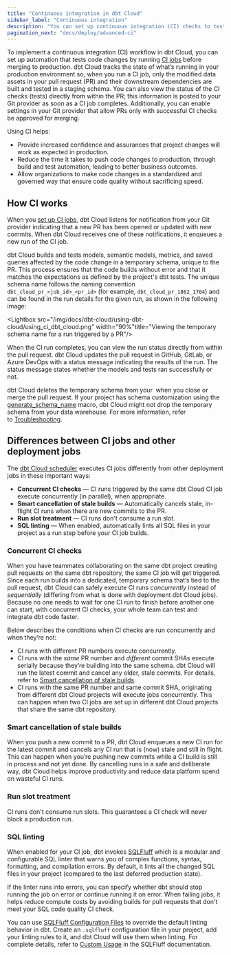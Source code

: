 ```yaml
---
title: "Continuous integration in dbt Cloud"
sidebar_label: "Continuous integration"
description: "You can set up continuous integration (CI) checks to test every single change prior to deploying the code to production just like in a software development workflow."
pagination_next: "docs/deploy/advanced-ci"
---
```


To implement a continuous integration (CI) workflow in dbt Cloud, you can set up automation that tests code changes by running [CI jobs](/docs/deploy/ci-jobs) before merging to production. dbt Cloud tracks the state of what’s running in your production environment so, when you run a CI job, only the modified data assets in your pull request (PR) and their downstream dependencies are built and tested in a staging schema. You can also view the status of the CI checks (tests) directly from within the PR; this information is posted to your Git provider as soon as a CI job completes. Additionally, you can enable settings in your Git provider that allow PRs only with successful CI checks be approved for merging.  

<Lightbox src="/img/docs/dbt-cloud/using-dbt-cloud/ci-workflow.png" width="90%" title="Workflow of continuous integration in dbt Cloud"/>

Using CI helps:

- Provide increased confidence and assurances that project changes will work as expected in production.
- Reduce the time it takes to push code changes to production, through build and test automation, leading to better business outcomes.
- Allow organizations to make code changes in a standardized and governed way that ensure code quality without sacrificing speed.

## How CI works

When you [set up CI jobs](/docs/deploy/ci-jobs#set-up-ci-jobs), dbt Cloud listens for notification from your Git provider indicating that a new PR has been opened or updated with new commits. When dbt Cloud receives one of these notifications, it enqueues a new run of the CI job.

dbt Cloud builds and tests models, semantic models, metrics, and saved queries affected by the code change in a temporary schema, unique to the PR. This process ensures that the code builds without error and that it matches the expectations as defined by the project's dbt tests. The unique schema name follows the naming convention `dbt_cloud_pr_<job_id>_<pr_id>` (for example, `dbt_cloud_pr_1862_1704`) and can be found in the run details for the given run, as shown in the following image:

<Lightbox src="/img/docs/dbt-cloud/using-dbt-cloud/using_ci_dbt_cloud.png" width="90%"title="Viewing the temporary schema name for a run triggered by a PR"/>

When the CI run completes, you can view the run status directly from within the pull request. dbt Cloud updates the pull request in GitHub, GitLab, or Azure DevOps with a status message indicating the results of the run. The status message states whether the models and tests ran successfully or not. 

dbt Cloud deletes the temporary schema from your <Term id="data-warehouse" /> when you close or merge the pull request. If your project has schema customization using the [generate_schema_name](/docs/build/custom-schemas#how-does-dbt-generate-a-models-schema-name) macro, dbt Cloud might not drop the temporary schema from your data warehouse. For more information, refer to [Troubleshooting](/docs/deploy/ci-jobs#troubleshooting).

## Differences between CI jobs and other deployment jobs

The [dbt Cloud scheduler](/docs/deploy/job-scheduler) executes CI jobs differently from other deployment jobs in these important ways:

- **Concurrent CI checks** &mdash; CI runs triggered by the same dbt Cloud CI job execute concurrently (in parallel), when appropriate.
- **Smart cancellation of stale builds** &mdash; Automatically cancels stale, in-flight CI runs when there are new commits to the PR.
- **Run slot treatment** &mdash; CI runs don't consume a run slot.
- **SQL linting**<Lifecycle status="beta" /> &mdash; When enabled, automatically lints all SQL files in your project as a run step before your CI job builds.

### Concurrent CI checks

When you have teammates collaborating on the same dbt project creating pull requests on the same dbt repository, the same CI job will get triggered. Since each run builds into a dedicated, temporary schema that’s tied to the pull request, dbt Cloud can safely execute CI runs _concurrently_ instead of _sequentially_ (differing from what is done with deployment dbt Cloud jobs). Because no one needs to wait for one CI run to finish before another one can start, with concurrent CI checks, your whole team can test and integrate dbt code faster.

Below describes the conditions when CI checks are run concurrently and when they’re not:  

- CI runs with different PR numbers execute concurrently. 
- CI runs with the _same_ PR number and _different_ commit SHAs execute serially because they’re building into the same schema. dbt Cloud will run the latest commit and cancel any older, stale commits. For details, refer to [Smart cancellation of stale builds](#smart-cancellation). 
- CI runs with the same PR number and same commit SHA, originating from different dbt Cloud projects will execute jobs concurrently. This can happen when two CI jobs are set up in different dbt Cloud projects that share the same dbt repository.

### Smart cancellation of stale builds

When you push a new commit to a PR, dbt Cloud enqueues a new CI run for the latest commit and cancels any CI run that is (now) stale and still in flight. This can happen when you’re pushing new commits while a CI build is still in process and not yet done. By cancelling runs in a safe and deliberate way, dbt Cloud helps improve productivity and reduce data platform spend on wasteful CI runs.

<Lightbox src="/img/docs/dbt-cloud/using-dbt-cloud/example-smart-cancel-job.png" width="70%" title="Example of an automatically canceled run"/>

### Run slot treatment <Lifecycle status="team,enterprise" />

CI runs don't consume run slots. This guarantees a CI check will never block a production run.

### SQL linting <Lifecycle status="beta" />

When enabled for your CI job, dbt invokes [SQLFluff](https://sqlfluff.com/) which is a modular and configurable SQL linter that warns you of complex functions, syntax, formatting, and compilation errors. By default, it lints all the changed SQL files in your project (compared to the last deferred production state). 

If the linter runs into errors, you can specify whether dbt should stop running the job on error or continue running it on error. When failing jobs, it helps reduce compute costs by avoiding builds for pull requests that don't meet your SQL code quality CI check. 

You can use [SQLFluff Configuration Files](https://docs.sqlfluff.com/en/stable/configuration/setting_configuration.html#configuration-files) to override the default linting behavior in dbt. Create an `.sqlfluff` configuration file in your project, add your linting rules to it, and dbt Cloud will use them when linting. For complete details, refer to [Custom Usage](https://docs.sqlfluff.com/en/stable/gettingstarted.html#custom-usage) in the SQLFluff documentation. 
